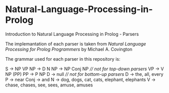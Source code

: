 # Natural-Language-Processing-in-Prolog
Introduction to Natural Language Processing in Prolog - Parsers

The implemantation of each parser is taken from <i>Natural Language Processing for Prolog Programmers</i> by Michael A. Covington

The grammar used for each parser in this repository is:

S -> NP VP
NP -> D N
NP -> NP Conj NP  <i>// not for top-down parsers</i>
VP -> V NP (PP)
PP -> P NP
D -> null  <i>// not for bottom-up parsers</i>
D -> the, all, every
P -> near
Conj -> and
N -> dog, dogs, cat, cats, elephant, elephants
V -> chase, chases, see, sees, amuse, amuses

